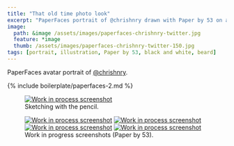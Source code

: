 ```yaml
---
title: "That old time photo look"
excerpt: "PaperFaces portrait of @chrishnry drawn with Paper by 53 on an iPad."
image: 
  path: &image /assets/images/paperfaces-chrishnry-twitter.jpg 
  feature: *image
  thumb: /assets/images/paperfaces-chrishnry-twitter-150.jpg
tags: [portrait, illustration, Paper by 53, black and white, beard]
---
```


PaperFaces avatar portrait of <a href="http://twitter.com/chrishnry">@chrishnry</a>.

{% include boilerplate/paperfaces-2.md %}

<figure>
	<a href="{{ site.url }}/assets/images/paperfaces-chrishnry-process-1-lg.jpg"><img src="{{ site.url }}/assets/images/paperfaces-chrishnry-process-1-750.jpg" alt="Work in process screenshot"></a>
	<figcaption>Sketching with the pencil.</figcaption>
</figure>

<figure class="half">
	<a href="{{ site.url }}/assets/images/paperfaces-chrishnry-process-2-lg.jpg"><img src="{{ site.url }}/assets/images/paperfaces-chrishnry-process-2-600.jpg" alt="Work in process screenshot"></a>
	<a href="{{ site.url }}/assets/images/paperfaces-chrishnry-process-3-lg.jpg"><img src="{{ site.url }}/assets/images/paperfaces-chrishnry-process-3-600.jpg" alt="Work in process screenshot"></a>
	<a href="{{ site.url }}/assets/images/paperfaces-chrishnry-process-4-lg.jpg"><img src="{{ site.url }}/assets/images/paperfaces-chrishnry-process-4-600.jpg" alt="Work in process screenshot"></a>
	<a href="{{ site.url }}/assets/images/paperfaces-chrishnry-process-5-lg.jpg"><img src="{{ site.url }}/assets/images/paperfaces-chrishnry-process-5-600.jpg" alt="Work in process screenshot"></a>
	<figcaption>Work in progress screenshots (Paper by 53).</figcaption>
</figure>
